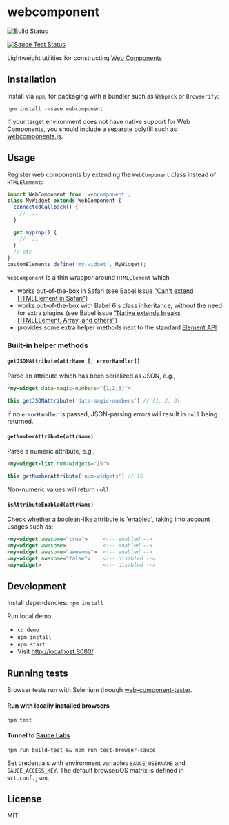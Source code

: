 # webcomponent

![Build Status](https://github.com/mixpanel/webcomponent/actions/workflows/tests.yml/badge.svg)

[![Sauce Test Status](https://saucelabs.com/browser-matrix/mixpanel-webcomponents.svg)](https://saucelabs.com/u/mixpanel-webcomponents)

Lightweight utilities for constructing [Web Components](http://webcomponents.org/)

## Installation

Install via `npm`, for packaging with a bundler such as `Webpack` or `Browserify`:

    npm install --save webcomponent

If your target environment does not have native support for Web Components, you should include a separate polyfill such as [webcomponents.js](https://github.com/WebComponents/webcomponentsjs).

## Usage

Register web components by extending the `WebComponent` class instead of `HTMLElement`:

```javascript
import WebComponent from 'webcomponent';
class MyWidget extends WebComponent {
  connectedCallback() {
    // ...
  }

  get myprop() {
    // ...
  }
  // etc
}
customElements.define('my-widget', MyWidget);
```

`WebComponent` is a thin wrapper around `HTMLElement` which
- works out-of-the-box in Safari (see Babel issue ["Can't extend HTMLElement in Safari"](https://phabricator.babeljs.io/T1548))
- works out-of-the-box with Babel 6's class inheritance, without the need for extra plugins (see Babel issue ["Native extends breaks HTMLELement, Array, and others"](https://github.com/babel/babel/issues/4480))
- provides some extra helper methods next to the standard [Element API](https://developer.mozilla.org/en-US/docs/Web/API/Element)

### Built-in helper methods
#### `getJSONAttribute(attrName [, errorHandler])`
Parse an attribute which has been serialized as JSON, e.g.,
```html
<my-widget data-magic-numbers="[1,2,3]">
```
```javascript
this.getJSONAttribute('data-magic-numbers') // [1, 2, 3]
```
If no `errorHandler` is passed, JSON-parsing errors will result in `null` being returned.

#### `getNumberAttribute(attrName)`
Parse a numeric attribute, e.g.,
```html
<my-widget-list num-widgets="15">
```
```javascript
this.getNumberAttribute('num-widgets') // 15
```
Non-numeric values will return `null`.

#### `isAttributeEnabled(attrName)`
Check whether a boolean-like attribute is 'enabled', taking into account usages such as:
```html
<my-widget awesome="true">     <!-- enabled -->
<my-widget awesome>            <!-- enabled -->
<my-widget awesome="awesome">  <!-- enabled -->
<my-widget awesome="false">    <!-- disabled -->
<my-widget>                    <!-- disabled -->
```

## Development

Install dependencies: `npm install`

Run local demo:
- `cd demo`
- `npm install`
- `npm start`
- Visit [http://localhost:8080/](http://localhost:8080/)

## Running tests

Browser tests run with Selenium through [web-component-tester](https://github.com/Polymer/web-component-tester).

#### Run with locally installed browsers
`npm test`

#### Tunnel to [Sauce Labs](https://saucelabs.com/)
`npm run build-test && npm run test-browser-sauce`

Set credentials with environment variables `SAUCE_USERNAME` and `SAUCE_ACCESS_KEY`. The default browser/OS matrix is defined in `wct.conf.json`.

## License

MIT
